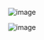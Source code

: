 ![image](https://github.com/user-attachments/assets/4be80f7c-baf1-4686-8e5a-f83e3090316d)

![image](https://github.com/user-attachments/assets/98929763-1e67-4353-b51e-41fdf2c28815)

